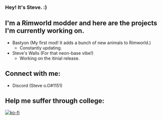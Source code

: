 ### Hey! It's Steve. :)

## I'm a Rimworld modder and here are the projects I'm currently working on.

- Bastyon (My first mod! It adds a bunch of new animals to Rimworld.)
     - Constantly updating.
- Steve's Walls (For that neon-base vibe!)
     - Working on the itinial release.

## Connect with me:

- Discord (Steve o.O#1151)

## Help me suffer through college:

[![ko-fi](https://ko-fi.com/img/githubbutton_sm.svg)](https://ko-fi.com/B0B84LOQ1)
